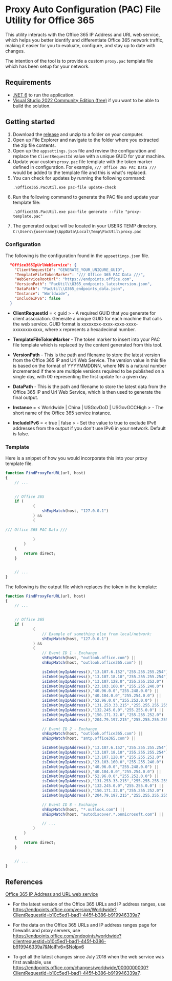 ﻿# Proxy Auto Configuration (PAC) File Utility for Office 365

This utility interacts with the Office 365 IP Address and URL web service, which helps you better identify and differentiate Office 365 network traffic, making it easier for you to evaluate, configure, and stay up to date with changes.

The intention of the tool is to provide a custom `proxy.pac` template file which has been setup for your network.


## Requirements
- [.NET 6](https://dotnet.microsoft.com/en-us/download/dotnet/6.0) to run the application.
- [Visual Studio 2022 Community Edition (free)](https://visualstudio.microsoft.com/) if you want to be able to build the solution.


## Getting started

1. Download the [release](https://github.com/calloncampbell/Office365-PacUtil/releases) and unzip to a folder on your computer.
1. Open up File Explorer and navigate to the folder where you extracted the zip file contents.
1. Open up the `appsettings.json` file and review the configuration and replace the `ClientRequestId` value with a unique GUID for your machine.
1. Update your custom `proxy.pac` file template with the token marker defined in configuration. For example, `/// Office 365 PAC Data ///` would be added to the template file and this is what's replaced.
1. You can check for updates by running the following command:
   ```console
   .\Office365.PacUtil.exe pac-file update-check
   ````
1. Run the following command to generate the PAC file and update your template file:
   ```console
   .\Office365.PacUtil.exe pac-file generate --file "proxy-template.pac"
   ```
1. The generated output will be located in your USERS TEMP directory. `C:\Users\{username}\AppData\Local\Temp\PacUtil\proxy.pac`


### Configuration

The following is the configuration found in the `appsettings.json` file.

```json
  "Office365IpUrlWebService": {
    "ClientRequestId": "GENERATE_YOUR_UNIQURE_GUID",
    "TemplateFileTokenMarker": "/// Office 365 PAC Data ///",
    "WebServiceRootUrl": "https://endpoints.office.com",
    "VersionPath": "PacUtil\\O365_endpoints_latestversion.json",
    "DataPath": "PacUtil\\O365_endpoints_data.json",
    "Instance": "Worldwide",
    "IncludeIPv6": false
  }
```

- **ClientRequestId** = < guid > - A required GUID that you generate for client association. Generate a unique GUID for each machine that calls the web service. GUID format is xxxxxxxx-xxxx-xxxx-xxxx-xxxxxxxxxxxx, where x represents a hexadecimal number.

- **TemplateFileTokenMarker** - The token marker to insert into your PAC file template which is replaced by the content generated from this tool.

- **VersionPath** - This is the path and filename to store the latest version from the Office 365 IP and Url Web Service. The version value in this file is based on the format of YYYYMMDDNN, where NN is a natural number incremented if there are multiple versions required to be published on a single day, with 00 representing the first update for a given day.

- **DataPath** - This is the path and filename to store the latest data from the Office 365 IP and Url Web Service, which is then used to generate the final output. 

- **Instance** = < Worldwide | China | USGovDoD | USGovGCCHigh > - The short name of the Office 365 service instance.

- **IncludeIPv6** = < true | false > - Set the value to true to exclude IPv6 addresses from the output if you don't use IPv6 in your network. Default is false.


### Template

Here is a snippet of how you would incorporate this into your proxy template file.

```javascript
function FindProxyForURL(url, host)
{
    // ...
	

    // Office 365
	if (
            (
		        shExpMatch(host, "127.0.0.1")
		    ) &&
		    (

/// Office 365 PAC Data ///
				
			)
	    )
    {
        return direct;
    }


	// ...
}
```

The following is the output file which replaces the token in the template:

```javascript
function FindProxyForURL(url, host)
{
    // ...
	

    // Office 365
	if (
            (
                // Example of something else from local/network:
		        shExpMatch(host, "127.0.0.1")
		    ) &&
		    (
                // Event ID 1 - Exchange
                shExpMatch(host, "outlook.office.com") ||
                shExpMatch(host, "outlook.office365.com") ||

                isInNet(myIpAddress(),"13.107.6.152","255.255.255.254") ||
                isInNet(myIpAddress(),"13.107.18.10","255.255.255.254") ||
                isInNet(myIpAddress(),"13.107.128.0","255.255.252.0") ||
                isInNet(myIpAddress(),"23.103.160.0","255.255.240.0") ||
                isInNet(myIpAddress(),"40.96.0.0","255.248.0.0") ||
                isInNet(myIpAddress(),"40.104.0.0","255.254.0.0") ||
                isInNet(myIpAddress(),"52.96.0.0","255.252.0.0") ||
                isInNet(myIpAddress(),"131.253.33.215","255.255.255.255") ||
                isInNet(myIpAddress(),"132.245.0.0","255.255.0.0") ||
                isInNet(myIpAddress(),"150.171.32.0","255.255.252.0") ||
                isInNet(myIpAddress(),"204.79.197.215","255.255.255.255") ||

                // Event ID 2 - Exchange
                shExpMatch(host, "outlook.office365.com") ||
                shExpMatch(host, "smtp.office365.com") ||

                isInNet(myIpAddress(),"13.107.6.152","255.255.255.254") ||
                isInNet(myIpAddress(),"13.107.18.10","255.255.255.254") ||
                isInNet(myIpAddress(),"13.107.128.0","255.255.252.0") ||
                isInNet(myIpAddress(),"23.103.160.0","255.255.240.0") ||
                isInNet(myIpAddress(),"40.96.0.0","255.248.0.0") ||
                isInNet(myIpAddress(),"40.104.0.0","255.254.0.0") ||
                isInNet(myIpAddress(),"52.96.0.0","255.252.0.0") ||
                isInNet(myIpAddress(),"131.253.33.215","255.255.255.255") ||
                isInNet(myIpAddress(),"132.245.0.0","255.255.0.0") ||
                isInNet(myIpAddress(),"150.171.32.0","255.255.252.0") ||
                isInNet(myIpAddress(),"204.79.197.215","255.255.255.255") ||

                // Event ID 8 - Exchange
                shExpMatch(host, "*.outlook.com") ||
                shExpMatch(host, "autodiscover.*.onmicrosoft.com") ||

                // ...
			)
	    )
    {
        return direct;
    }


	// ...
}
```


## References

[Office 365 IP Address and URL web service](https://learn.microsoft.com/en-us/microsoft-365/enterprise/microsoft-365-ip-web-service?view=o365-worldwide)

- For the latest version of the Office 365 URLs and IP address ranges, use https://endpoints.office.com/version/Worldwide?ClientRequestId=b10c5ed1-bad1-445f-b386-b919946339a7

- For the data on the Office 365 URLs and IP address ranges page for firewalls and proxy servers, use https://endpoints.office.com/endpoints/worldwide?clientrequestid=b10c5ed1-bad1-445f-b386-b919946339a7&NoIPv6=$NoIpv6

- To get all the latest changes since July 2018 when the web service was first available, use https://endpoints.office.com/changes/worldwide/0000000000?ClientRequestId=b10c5ed1-bad1-445f-b386-b919946339a7.
